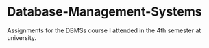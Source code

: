 # Database-Management-Systems
Assignments for the DBMSs course I attended in the 4th semester at university.
